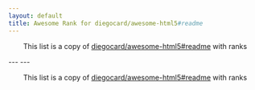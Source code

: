 ```yaml
---
layout: default
title: Awesome Rank for diegocard/awesome-html5#readme
---
```


<p align="center">
	This list is a copy of <a href="https://github.com/diegocard/awesome-html5#readme">diegocard/awesome-html5#readme</a> with ranks
</p>
---
---
<p align="center">
	This list is a copy of <a href="https://github.com/diegocard/awesome-html5#readme">diegocard/awesome-html5#readme</a> with ranks
</p>
